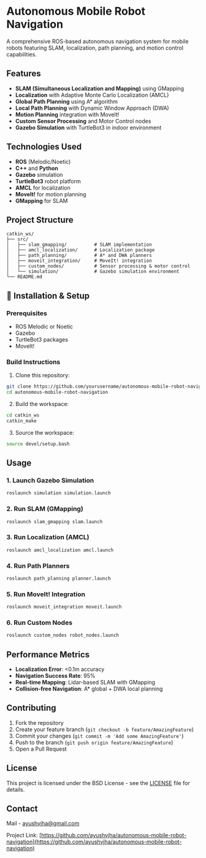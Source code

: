 # Autonomous Mobile Robot Navigation

A comprehensive ROS-based autonomous navigation system for mobile robots featuring SLAM, localization, path planning, and motion control capabilities.

## Features

- **SLAM (Simultaneous Localization and Mapping)** using GMapping
- **Localization** with Adaptive Monte Carlo Localization (AMCL)
- **Global Path Planning** using A* algorithm
- **Local Path Planning** with Dynamic Window Approach (DWA)
- **Motion Planning** integration with MoveIt!
- **Custom Sensor Processing** and Motor Control nodes
- **Gazebo Simulation** with TurtleBot3 in indoor environment

## Technologies Used

- **ROS** (Melodic/Noetic)
- **C++** and **Python**
- **Gazebo** simulation
- **TurtleBot3** robot platform
- **AMCL** for localization
- **MoveIt!** for motion planning
- **GMapping** for SLAM

## Project Structure

```
catkin_ws/
├── src/
│   ├── slam_gmapping/          # SLAM implementation
│   ├── amcl_localization/      # Localization package
│   ├── path_planning/          # A* and DWA planners
│   ├── moveit_integration/     # MoveIt! integration
│   ├── custom_nodes/           # Sensor processing & motor control
│   └── simulation/             # Gazebo simulation environment
└── README.md
```

## 🔧 Installation & Setup

### Prerequisites

- ROS Melodic or Noetic
- Gazebo
- TurtleBot3 packages
- MoveIt!

### Build Instructions

1. Clone this repository:
```bash
git clone https://github.com/yourusername/autonomous-mobile-robot-navigation.git
cd autonomous-mobile-robot-navigation
```

2. Build the workspace:
```bash
cd catkin_ws
catkin_make
```

3. Source the workspace:
```bash
source devel/setup.bash
```

## Usage

### 1. Launch Gazebo Simulation
```bash
roslaunch simulation simulation.launch
```

### 2. Run SLAM (GMapping)
```bash
roslaunch slam_gmapping slam.launch
```

### 3. Run Localization (AMCL)
```bash
roslaunch amcl_localization amcl.launch
```

### 4. Run Path Planners
```bash
roslaunch path_planning planner.launch
```

### 5. Run MoveIt! Integration
```bash
roslaunch moveit_integration moveit.launch
```

### 6. Run Custom Nodes
```bash
roslaunch custom_nodes robot_nodes.launch
```

## Performance Metrics

- **Localization Error**: <0.1m accuracy
- **Navigation Success Rate**: 95%
- **Real-time Mapping**: Lidar-based SLAM with GMapping
- **Collision-free Navigation**: A* global + DWA local planning

## Contributing

1. Fork the repository
2. Create your feature branch (`git checkout -b feature/AmazingFeature`)
3. Commit your changes (`git commit -m 'Add some AmazingFeature'`)
4. Push to the branch (`git push origin feature/AmazingFeature`)
5. Open a Pull Request

## License

This project is licensed under the BSD License - see the [LICENSE](LICENSE) file for details.

## Contact

Mail - ayushvjha@gmail.com

Project Link: [https://github.com/ayushvjha/autonomous-mobile-robot-navigation](https://github.com/ayushvjha/autonomous-mobile-robot-navigation)
